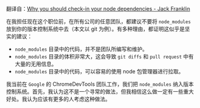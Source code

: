 翻译自：[Why you should check-in your node dependencies - Jack Franklin](https://www.jackfranklin.co.uk/blog/check-in-your-node-dependencies/)



在我担任现在这个职位前，在所有公司的任意团队，都建议不要将 `node_modules` 放到你的版本控制系统中去（本文以 git 为例）。有多种理由，都证明这似乎是坚实的建议：



- `node_modules` 目录中的代码，并不是团队所编写和维护。
- `node_modules` 目录的体积非常大，这会导致 `git diffs` 和 `pull request` 中有大量的无用信息。
- `node_modules` 目录中的代码，可以容易的使用 node 包管理器进行拉取。



我当前在 `Google` 的 ChromeDevTools 团队工作，我们把 `node_modules` 纳入版本控制系统。首先，我认为这不是一个寻常的做法，但我相信这么做一定有一些重大好处。我认为应该有更多的人考虑这种做法。